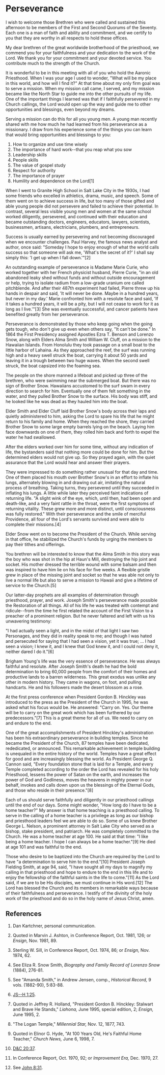 # Perseverance

I wish to welcome those Brethren who were called and sustained this afternoon
to be members of the First and Second Quorums of the Seventy. Each one is a
man of faith and ability and commitment, and we certify to you that they are
worthy in all respects to hold these offices.

My dear brethren of the great worldwide brotherhood of the priesthood, we
commend you for your faithfulness and your dedication to the work of the Lord.
We thank you for your commitment and your devoted service. You contribute much
to the strength of the Church.

It is wonderful to be in this meeting with all of you who hold the Aaronic
Priesthood. When I was your age I used to wonder, "What will be my place in
this world, and how will I find it?" At that time about my only firm goal was
to serve a mission. When my mission call came, I served, and my mission became
like the North Star to guide me into the other pursuits of my life. One of the
important things I learned was that if I faithfully persevered in my Church
callings, the Lord would open up the way and guide me to other opportunities
and blessings, even beyond my dreams.

Serving a mission can do this for all you young men. A young man recently
shared with me how much he had learned from his perseverance as a missionary.
I draw from his experience some of the things you can learn that would bring
opportunities and blessings to you:

  1. How to organize and use time wisely 
  2. The importance of hard work--that you reap what you sow 
  3. Leadership skills 
  4. People skills 
  5. The value of gospel study 
  6. Respect for authority 
  7. The importance of prayer 
  8. Humility and dependence on the Lord[1]

When I went to Granite High School in Salt Lake City in the 1930s, I had some
friends who excelled in athletics, drama, music, and speech. Some of them went
on to achieve success in life, but too many of those gifted and able young
people did not persevere and failed to achieve their potential. In contrast,
several less visible young men and women at the same school worked diligently,
persevered, and continued with their education and became outstanding doctors,
engineers, educators, lawyers, scientists, businessmen, artisans,
electricians, plumbers, and entrepreneurs.

Success is usually earned by persevering and not becoming discouraged when we
encounter challenges. Paul Harvey, the famous news analyst and author, once
said: "Someday I hope to enjoy enough of what the world calls success so that
someone will ask me, 'What's the secret of it?' I shall say simply this: 'I
get up when I fall down.'"[2]

An outstanding example of perseverance is Madame Marie Curie, who worked
together with her French physicist husband, Pierre Curie, "in an old abandoned
leaky shed without funds and without outside encouragement or help, trying to
isolate radium from a low-grade uranium ore called pitchblende. And after
their 487th experiment had failed, Pierre threw up his hands in despair and
said, 'It will never be done. Maybe in a hundred years, but never in my day.'
Marie confronted him with a resolute face and said, 'If it takes a hundred
years, it will be a pity, but I will not cease to work for it as long as I
live.'"[3] She was eventually successful, and cancer patients have benefited
greatly from her perseverance.

Perseverance is demonstrated by those who keep going when the going gets
tough, who don't give up even when others say, "It can't be done." In 1864 the
First Presidency assigned Apostles Ezra T. Benson and Lorenzo Snow, along with
Elders Alma Smith and William W. Cluff, on a mission to the Hawaiian Islands.
From Honolulu they took passage on a small boat to the little harbor of
Lahaina. As they approached the reef, the surf was running high and a heavy
swell struck the boat, carrying it about 50 yards and leaving it in a trough
between two huge waves. When the second swell struck, the boat capsized into
the foaming sea.

The people on the shore manned a lifeboat and picked up three of the brethren,
who were swimming near the submerged boat. But there was no sign of Brother
Snow. Hawaiians accustomed to the surf swam in every direction to search for
him. Eventually one of them felt something in the water, and they pulled
Brother Snow to the surface. His body was stiff, and he looked like he was
dead as they hauled him into the boat.

Elder Smith and Elder Cluff laid Brother Snow's body across their laps and
quietly administered to him, asking the Lord to spare his life that he might
return to his family and home. When they reached the shore, they carried
Brother Snow to some large empty barrels lying on the beach. Laying him face
downwards on one of them, they rolled him back and forth to expel the water he
had swallowed.

After the elders worked over him for some time, without any indication of
life, the bystanders said that nothing more could be done for him. But the
determined elders would not give up. So they prayed again, with the quiet
assurance that the Lord would hear and answer their prayers.

They were impressed to do something rather unusual for that day and time. One
of them placed his mouth over Brother Snow's in an effort to inflate his
lungs, alternately blowing in and drawing out air, imitating the natural
process of breathing. Taking turns, they persevered until they succeeded in
inflating his lungs. A little while later they perceived faint indications of
returning life. "A slight wink of the eye, which, until then, had been open
and death-like, and a very faint rattle in the throat, were the first symptoms
of returning vitality. These grew more and more distinct, until consciousness
was fully restored." With their perseverance and the smile of merciful
Providence, all four of the Lord's servants survived and were able to complete
their missions.[4]

Elder Snow went on to become the President of the Church. While serving in
that office, he stabilized the Church's funds by urging the members to pay
their tithes and offerings.

You brethren will be interested to know that the Alma Smith in this story was
the boy who was shot in the hip at Haun's Mill, destroying the hip joint and
socket. His mother dressed the terrible wound with some balsam and then was
inspired to have him lie on his face for five weeks. A flexible gristle grew
in place of the missing joint and socket so that he was able not only to live
a normal life but also to serve a mission to Hawaii and give a lifetime of
service to the Church.[5]

Our latter-day prophets are all examples of determination through priesthood,
prayer, and work. Joseph Smith's perseverance made possible the Restoration of
all things. All of his life he was treated with contempt and ridicule--from
the time he first related the account of the First Vision to a preacher of a
prominent religion. But he never faltered and left with us his unwavering
testimony:

"I had actually seen a light, and in the midst of that light I saw two
Personages, and they did in reality speak to me; and though I was hated and
persecuted for saying that I had seen a vision, yet it was true; ... I had seen
a vision; I knew it, and I knew that God knew it, and I could not deny it,
neither dared I do it."[6]

Brigham Young's life was the very essence of perseverance. He was always
faithful and resolute. After Joseph Smith's death he had the bold
determination to bring 60,000 people from the comfort of their homes and
productive lands to a barren wilderness. This great exodus was unlike any
other in modern history. They came in wagons, on foot, and pulling handcarts.
He and his followers made the desert blossom as a rose.

At the first press conference when President Gordon B. Hinckley was introduced
to the press as the President of the Church in 1995, he was asked what his
focus would be. He answered: "Carry on. Yes. Our theme will be to carry on the
great work which has been furthered by our predecessors."[7] This is a great
theme for all of us. We need to carry on and endure to the end.

One of the great accomplishments of President Hinckley's administration has
been his extraordinary perseverance in building temples. Since he became the
President of the Church, 87 temples have been dedicated, rededicated, or
announced. This remarkable achievement in temple building is unequaled in the
entire history of the world. Temples have a great effect for good and are
increasingly blessing the world. As President George Q. Cannon said, "Every
foundation stone that is laid for a Temple, and every Temple completed
according to the order the Lord has revealed for his holy Priesthood, lessens
the power of Satan on the earth, and increases the power of God and Godliness,
moves the heavens in mighty power in our behalf, invokes and calls down upon
us the blessings of the Eternal Gods, and those who reside in their
presence."[8]

Each of us should serve faithfully and diligently in our priesthood callings
until the end of our days. Some might wonder, "How long do I have to be a home
teacher?" My answer is that home teaching is a priesthood calling. To serve in
the calling of a home teacher is a privilege as long as our bishop and
priesthood leaders feel we are able to do so. Some of us knew Brother George
L. Nelson, a prominent attorney in Salt Lake City who served as a bishop,
stake president, and patriarch. He was completely committed to the Church. He
was a home teacher at age 100. He said at that time: "I like being a home
teacher. I hope I can always be a home teacher."[9] He died at age 101 and was
faithful to the end.

Those who desire to be baptized into the Church are required by the Lord to
have "a determination to serve him to the end."[10] President Joseph Fielding
Smith, at age 94, said, "I have sought all my days to magnify my calling in
that priesthood and hope to endure to the end in this life and to enjoy the
fellowship of the faithful saints in the life to come."[11] As the Lord said,
if we are to be His disciples, we must continue in His word.[12] The Lord has
blessed the Church and its members in remarkable ways because of their
faithfulness and perseverance. I testify of the divinity of the holy work of
the priesthood and do so in the holy name of Jesus Christ, amen.

## References

  1. Dan Kartchner, personal communication.

  2. Quoted in Marvin J. Ashton, in Conference Report, Oct. 1981, 126; or _Ensign,_ Nov. 1981, 89.

  3. Sterling W. Sill, in Conference Report, Oct. 1974, 86; or _Ensign,_ Nov. 1974, 62.

  4. See Eliza R. Snow Smith, _Biography and Family Record of Lorenzo Snow_ (1884), 276-81.

  5. See "Amanda Smith," in Andrew Jensen, comp., _Historical Record,_ 9 vols. (1882-90), 5:83-88.

  6. [JS--H 1:25](https://www.lds.org/scriptures/pgp/js-h/1.25?lang=eng#24).

  7. Quoted in Jeffrey R. Holland, "President Gordon B. Hinckley: Stalwart and Brave He Stands," _Liahona,_ June 1995, special edition, 2; _Ensign,_ June 1995, 2.

  8. "The Logan Temple," _Millennial Star,_ Nov. 12, 1877, 743.

  9. Quoted in Elinor G. Hyde, "At 100 Years Old, He's Faithful Home Teacher," _Church News,_ June 6, 1998, 7.

  10. [D&amp;C 20:37](https://www.lds.org/scriptures/dc-testament/dc/20.37?lang=eng#36).

  11. In Conference Report, Oct. 1970, 92; or _Improvement Era,_ Dec. 1970, 27.

  12. See [John 8:31](https://www.lds.org/scriptures/nt/john/8.31?lang=eng#30).

